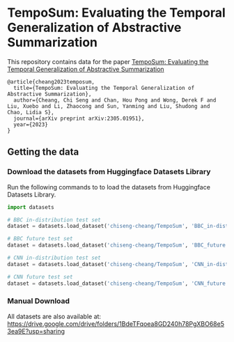 # **TempoSum: Evaluating the Temporal Generalization of Abstractive Summarization**

This repository contains data for the paper [TempoSum: Evaluating the Temporal Generalization of Abstractive Summarization](https://arxiv.org/abs/2305.01951)

```
@article{cheang2023temposum,
  title={TempoSum: Evaluating the Temporal Generalization of Abstractive Summarization},
  author={Cheang, Chi Seng and Chan, Hou Pong and Wong, Derek F and Liu, Xuebo and Li, Zhaocong and Sun, Yanming and Liu, Shudong and Chao, Lidia S},
  journal={arXiv preprint arXiv:2305.01951},
  year={2023}
}
```


## Getting the data

### Download the datasets from Huggingface Datasets Library 

Run the following commands to to load the datasets from Huggingface Datasets Library.

```python
import datasets

# BBC in-distribution test set
dataset = datasets.load_dataset('chiseng-cheang/TempoSum', 'BBC_in-distribution')

# BBC future test set
dataset = datasets.load_dataset('chiseng-cheang/TempoSum', 'BBC_future')

# CNN in-distribution test set
dataset = datasets.load_dataset('chiseng-cheang/TempoSum', 'CNN_in-distribution')

# CNN future test set
dataset = datasets.load_dataset('chiseng-cheang/TempoSum', 'CNN_future')
```

### Manual Download

All datasets are also available at: https://drive.google.com/drive/folders/1BdeTFqoea8GD240h78PgXBO68e53ea9E?usp=sharing
